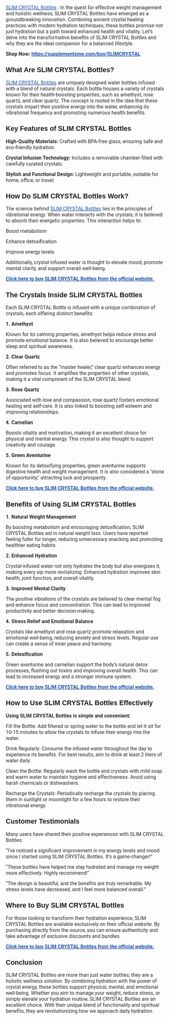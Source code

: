 <p><a href="https://supplementsme.com/buy/SLIMCRYSTAL"><u><span style="color:#1155cc;background-color:#ffffff;font-size:12pt;font-family:Roboto,sans-serif;">SLIM CRYSTAL Bottles</span></u></a><span style="color:#282829;background-color:#ffffff;font-size:12pt;font-family:Roboto,sans-serif;">&nbsp;: In the quest for effective weight management and holistic wellness, SLIM CRYSTAL Bottles have emerged as a groundbreaking innovation. Combining ancient crystal healing practices with modern hydration techniques, these bottles promise not just hydration but a path toward enhanced health and vitality. Let&rsquo;s delve into the transformative benefits of SLIM CRYSTAL Bottles and why they are the ideal companion for a balanced lifestyle.</span></p>
<p><strong><span style="color:#282829;background-color:#ffffff;font-size:12pt;font-family:Roboto,sans-serif;">Shop Now:&nbsp;</span></strong><a href="https://supplementsme.com/buy/SLIMCRYSTAL"><strong><u><span style="color:#1155cc;background-color:#ffffff;font-size:12pt;font-family:Roboto,sans-serif;">https://supplementsme.com/buy/SLIMCRYSTAL</span></u></strong></a></p>
<h2><strong><span style="font-size:16pt;font-family:Arial,sans-serif;">What Are SLIM CRYSTAL Bottles?</span></strong></h2>
<p><a href="https://supplementsme.com/buy/SLIMCRYSTAL"><u><span style="color:#1155cc;background-color:#ffffff;font-size:12pt;font-family:Roboto,sans-serif;">SLIM CRYSTAL Bottles</span></u></a><span style="color:#282829;background-color:#ffffff;font-size:12pt;font-family:Roboto,sans-serif;">&nbsp;are uniquely designed water bottles infused with a blend of natural crystals. Each bottle houses a variety of crystals known for their health-boosting properties, such as amethyst, rose quartz, and clear quartz. The concept is rooted in the idea that these crystals impart their positive energy into the water, enhancing its vibrational frequency and promoting numerous health benefits.</span></p>
<h2><strong><span style="font-size:16pt;font-family:Arial,sans-serif;">Key Features of SLIM CRYSTAL Bottles</span></strong></h2>
<p><strong><span style="color:#282829;background-color:#ffffff;font-size:12pt;font-family:Roboto,sans-serif;">High-Quality Materials:</span></strong><span style="color:#282829;background-color:#ffffff;font-size:12pt;font-family:Roboto,sans-serif;">&nbsp;Crafted with BPA-free glass, ensuring safe and eco-friendly hydration.</span></p>
<p><strong><span style="color:#282829;background-color:#ffffff;font-size:12pt;font-family:Roboto,sans-serif;">Crystal Infusion Technology:</span></strong><span style="color:#282829;background-color:#ffffff;font-size:12pt;font-family:Roboto,sans-serif;">&nbsp;Includes a removable chamber filled with carefully curated crystals.</span></p>
<p><strong><span style="color:#282829;background-color:#ffffff;font-size:12pt;font-family:Roboto,sans-serif;">Stylish and Functional Design:</span></strong><span style="color:#282829;background-color:#ffffff;font-size:12pt;font-family:Roboto,sans-serif;">&nbsp;Lightweight and portable, suitable for home, office, or travel.</span></p>
<h2><strong><span style="font-size:16pt;font-family:Arial,sans-serif;">How Do SLIM CRYSTAL Bottles Work?</span></strong></h2>
<p><span style="color:#282829;background-color:#ffffff;font-size:12pt;font-family:Roboto,sans-serif;">The science behind&nbsp;</span><a href="https://supplementsme.com/buy/SLIMCRYSTAL"><u><span style="color:#1155cc;background-color:#ffffff;font-size:12pt;font-family:Roboto,sans-serif;">SLIM CRYSTAL Bottles</span></u></a><span style="color:#282829;background-color:#ffffff;font-size:12pt;font-family:Roboto,sans-serif;">&nbsp;lies in the principles of vibrational energy. When water interacts with the crystals, it is believed to absorb their energetic properties. This interaction helps to:</span></p>
<p><span style="color:#282829;background-color:#ffffff;font-size:12pt;font-family:Roboto,sans-serif;">Boost metabolism</span></p>
<p><span style="color:#282829;background-color:#ffffff;font-size:12pt;font-family:Roboto,sans-serif;">Enhance detoxification</span></p>
<p><span style="color:#282829;background-color:#ffffff;font-size:12pt;font-family:Roboto,sans-serif;">Improve energy levels</span></p>
<p><span style="color:#282829;background-color:#ffffff;font-size:12pt;font-family:Roboto,sans-serif;">Additionally, crystal-infused water is thought to elevate mood, promote mental clarity, and support overall well-being.</span></p>
<p><a href="https://supplementsme.com/buy/SLIMCRYSTAL"><strong><u><span style="color:#1155cc;background-color:#ffffff;font-size:12pt;font-family:Roboto,sans-serif;">Click here to buy SLIM CRYSTAL Bottles from the official website.</span></u></strong></a></p>
<h2><strong><span style="font-size:16pt;font-family:Arial,sans-serif;">The Crystals Inside SLIM CRYSTAL Bottles</span></strong></h2>
<p><span style="color:#282829;background-color:#ffffff;font-size:12pt;font-family:Roboto,sans-serif;">Each SLIM CRYSTAL Bottle is infused with a unique combination of crystals, each offering distinct benefits:</span></p>
<p><strong><span style="color:#282829;background-color:#ffffff;font-size:12pt;font-family:Roboto,sans-serif;">1. Amethyst</span></strong></p>
<p><span style="color:#282829;background-color:#ffffff;font-size:12pt;font-family:Roboto,sans-serif;">Known for its calming properties, amethyst helps reduce stress and promote emotional balance. It is also believed to encourage better sleep and spiritual awareness.</span></p>
<p><strong><span style="color:#282829;background-color:#ffffff;font-size:12pt;font-family:Roboto,sans-serif;">2. Clear Quartz</span></strong></p>
<p><span style="color:#282829;background-color:#ffffff;font-size:12pt;font-family:Roboto,sans-serif;">Often referred to as the &ldquo;master healer,&rdquo; clear quartz enhances energy and promotes focus. It amplifies the properties of other crystals, making it a vital component of the SLIM CRYSTAL blend.</span></p>
<p><strong><span style="color:#282829;background-color:#ffffff;font-size:12pt;font-family:Roboto,sans-serif;">3. Rose Quartz</span></strong></p>
<p><span style="color:#282829;background-color:#ffffff;font-size:12pt;font-family:Roboto,sans-serif;">Associated with love and compassion, rose quartz fosters emotional healing and self-care. It is also linked to boosting self-esteem and improving relationships.</span></p>
<p><strong><span style="color:#282829;background-color:#ffffff;font-size:12pt;font-family:Roboto,sans-serif;">4. Carnelian</span></strong></p>
<p><span style="color:#282829;background-color:#ffffff;font-size:12pt;font-family:Roboto,sans-serif;">Boosts vitality and motivation, making it an excellent choice for physical and mental energy. This crystal is also thought to support creativity and courage.</span></p>
<p><strong><span style="color:#282829;background-color:#ffffff;font-size:12pt;font-family:Roboto,sans-serif;">5. Green Aventurine</span></strong></p>
<p><span style="color:#282829;background-color:#ffffff;font-size:12pt;font-family:Roboto,sans-serif;">Known for its detoxifying properties, green aventurine supports digestive health and weight management. It is also considered a &quot;stone of opportunity,&quot; attracting luck and prosperity.</span></p>
<p><a href="https://supplementsme.com/buy/SLIMCRYSTAL"><strong><u><span style="color:#1155cc;background-color:#ffffff;font-size:12pt;font-family:Roboto,sans-serif;">Click here to buy SLIM CRYSTAL Bottles from the official website.</span></u></strong></a></p>
<h2><strong><span style="font-size:16pt;font-family:Arial,sans-serif;">Benefits of Using SLIM CRYSTAL Bottles</span></strong></h2>
<p><strong><span style="color:#282829;background-color:#ffffff;font-size:12pt;font-family:Roboto,sans-serif;">1. Natural Weight Management</span></strong></p>
<p><span style="color:#282829;background-color:#ffffff;font-size:12pt;font-family:Roboto,sans-serif;">By boosting metabolism and encouraging detoxification, SLIM CRYSTAL Bottles aid in natural weight loss. Users have reported feeling fuller for longer, reducing unnecessary snacking and promoting healthier eating habits.</span></p>
<p><strong><span style="color:#282829;background-color:#ffffff;font-size:12pt;font-family:Roboto,sans-serif;">2. Enhanced Hydration</span></strong></p>
<p><span style="color:#282829;background-color:#ffffff;font-size:12pt;font-family:Roboto,sans-serif;">Crystal-infused water not only hydrates the body but also energizes it, making every sip more revitalizing. Enhanced hydration improves skin health, joint function, and overall vitality.</span></p>
<p><strong><span style="color:#282829;background-color:#ffffff;font-size:12pt;font-family:Roboto,sans-serif;">3. Improved Mental Clarity</span></strong></p>
<p><span style="color:#282829;background-color:#ffffff;font-size:12pt;font-family:Roboto,sans-serif;">The positive vibrations of the crystals are believed to clear mental fog and enhance focus and concentration. This can lead to improved productivity and better decision-making.</span></p>
<p><strong><span style="color:#282829;background-color:#ffffff;font-size:12pt;font-family:Roboto,sans-serif;">4. Stress Relief and Emotional Balance</span></strong></p>
<p><span style="color:#282829;background-color:#ffffff;font-size:12pt;font-family:Roboto,sans-serif;">Crystals like amethyst and rose quartz promote relaxation and emotional well-being, reducing anxiety and stress levels. Regular use can create a sense of inner peace and harmony.</span></p>
<p><strong><span style="color:#282829;background-color:#ffffff;font-size:12pt;font-family:Roboto,sans-serif;">5. Detoxification</span></strong></p>
<p><span style="color:#282829;background-color:#ffffff;font-size:12pt;font-family:Roboto,sans-serif;">Green aventurine and carnelian support the body&rsquo;s natural detox processes, flushing out toxins and improving overall health. This can lead to increased energy and a stronger immune system.</span></p>
<p><a href="https://supplementsme.com/buy/SLIMCRYSTAL"><strong><u><span style="color:#1155cc;background-color:#ffffff;font-size:12pt;font-family:Roboto,sans-serif;">Click here to buy SLIM CRYSTAL Bottles from the official website.</span></u></strong></a></p>
<h2><strong><span style="font-size:16pt;font-family:Arial,sans-serif;">How to Use SLIM CRYSTAL Bottles Effectively</span></strong></h2>
<p><strong><span style="color:#282829;background-color:#ffffff;font-size:12pt;font-family:Roboto,sans-serif;">Using SLIM CRYSTAL Bottles is simple and convenient:</span></strong></p>
<p><span style="color:#282829;background-color:#ffffff;font-size:12pt;font-family:Roboto,sans-serif;">Fill the Bottle: Add filtered or spring water to the bottle and let it sit for 10-15 minutes to allow the crystals to infuse their energy into the water.</span></p>
<p><span style="color:#282829;background-color:#ffffff;font-size:12pt;font-family:Roboto,sans-serif;">Drink Regularly: Consume the infused water throughout the day to experience its benefits. For best results, aim to drink at least 2 liters of water daily.</span></p>
<p><span style="color:#282829;background-color:#ffffff;font-size:12pt;font-family:Roboto,sans-serif;">Clean the Bottle: Regularly wash the bottle and crystals with mild soap and warm water to maintain hygiene and effectiveness. Avoid using harsh chemicals or dishwashers.</span></p>
<p><span style="color:#282829;background-color:#ffffff;font-size:12pt;font-family:Roboto,sans-serif;">Recharge the Crystals: Periodically recharge the crystals by placing them in sunlight or moonlight for a few hours to restore their vibrational energy.</span></p>
<h2><strong><span style="font-size:16pt;font-family:Arial,sans-serif;">Customer Testimonials</span></strong></h2>
<p><span style="color:#282829;background-color:#ffffff;font-size:12pt;font-family:Roboto,sans-serif;">Many users have shared their positive experiences with SLIM CRYSTAL Bottles:</span></p>
<p><span style="color:#282829;background-color:#ffffff;font-size:12pt;font-family:Roboto,sans-serif;">&ldquo;I&rsquo;ve noticed a significant improvement in my energy levels and mood since I started using SLIM CRYSTAL Bottles. It&rsquo;s a game-changer!&rdquo;</span></p>
<p><span style="color:#282829;background-color:#ffffff;font-size:12pt;font-family:Roboto,sans-serif;">&ldquo;These bottles have helped me stay hydrated and manage my weight more effectively. Highly recommend!&rdquo;</span></p>
<p><span style="color:#282829;background-color:#ffffff;font-size:12pt;font-family:Roboto,sans-serif;">&ldquo;The design is beautiful, and the benefits are truly remarkable. My stress levels have decreased, and I feel more balanced overall.&rdquo;</span></p>
<h2><strong><span style="font-size:16pt;font-family:Arial,sans-serif;">Where to Buy SLIM CRYSTAL Bottles</span></strong></h2>
<p><span style="color:#282829;background-color:#ffffff;font-size:12pt;font-family:Roboto,sans-serif;">For those looking to transform their hydration experience, SLIM CRYSTAL Bottles are available exclusively on their official website. By purchasing directly from the source, you can ensure authenticity and take advantage of exclusive discounts and bundles.</span></p>
<p><a href="https://supplementsme.com/buy/SLIMCRYSTAL"><strong><u><span style="color:#1155cc;background-color:#ffffff;font-size:12pt;font-family:Roboto,sans-serif;">Click here to buy SLIM CRYSTAL Bottles from the official website.</span></u></strong></a></p>
<h2><strong><span style="font-size:16pt;font-family:Arial,sans-serif;">Conclusion</span></strong></h2>
<p><span style="color:#282829;background-color:#ffffff;font-size:12pt;font-family:Roboto,sans-serif;">SLIM CRYSTAL Bottles are more than just water bottles; they are a holistic wellness solution. By combining hydration with the power of crystal energy, these bottles support physical, mental, and emotional well-being. Whether you aim to manage your weight, reduce stress, or simply elevate your hydration routine, SLIM CRYSTAL Bottles are an excellent choice. With their unique blend of functionality and spiritual benefits, they are revolutionizing how we approach daily hydration.</span></p>
